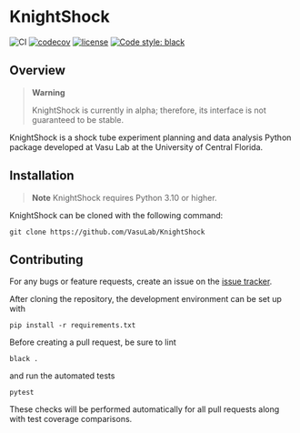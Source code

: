 # KnightShock

![CI](https://github.com/VasuLab/RGFROSH/actions/workflows/main.yml/badge.svg?event=push)
[![codecov](https://codecov.io/gh/VasuLab/KnightShock/branch/main/graph/badge.svg?token=K7UP9UPQGS)](https://codecov.io/gh/VasuLab/KnightShock)
[![license](https://img.shields.io/github/license/VasuLab/knightshock.svg)](https://github.com/VasuLab/knightshock/blob/main/LICENSE)
[![Code style: black](https://img.shields.io/badge/code%20style-black-000000.svg)](https://github.com/psf/black)

## Overview

> **Warning** 
> 
> KnightShock is currently in alpha; therefore, its interface is not guaranteed to be stable.

KnightShock is a shock tube experiment planning and data analysis Python package developed at Vasu Lab at the
University of Central Florida.

## Installation

> **Note**
> KnightShock requires Python 3.10 or higher.

KnightShock can be cloned with the following command:

```commandline
git clone https://github.com/VasuLab/KnightShock
```

## Contributing

For any bugs or feature requests, create an issue on the 
[issue tracker](https://github.com/VasuLab/KnightShock/issues). 

After cloning the repository, the development environment can be set up with

```
pip install -r requirements.txt
```

Before creating a pull request, be sure to lint

```
black .
```

and run the automated tests

```
pytest
```

These checks will be performed automatically for all pull requests along
with test coverage comparisons.
